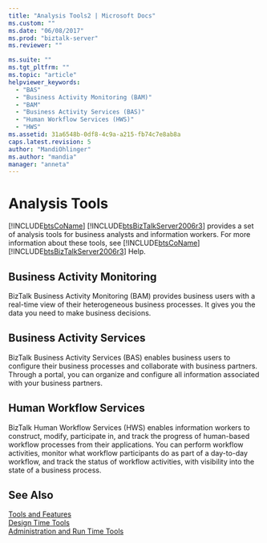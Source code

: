 ```yaml
---
title: "Analysis Tools2 | Microsoft Docs"
ms.custom: ""
ms.date: "06/08/2017"
ms.prod: "biztalk-server"
ms.reviewer: ""

ms.suite: ""
ms.tgt_pltfrm: ""
ms.topic: "article"
helpviewer_keywords: 
  - "BAS"
  - "Business Activity Monitoring (BAM)"
  - "BAM"
  - "Business Activity Services (BAS)"
  - "Human Workflow Services (HWS)"
  - "HWS"
ms.assetid: 31a6548b-0df8-4c9a-a215-fb74c7e8ab8a
caps.latest.revision: 5
author: "MandiOhlinger"
ms.author: "mandia"
manager: "anneta"
---
```

# Analysis Tools
[!INCLUDE[btsCoName](../../includes/btsconame-md.md)] [!INCLUDE[btsBizTalkServer2006r3](../../includes/btsbiztalkserver2006r3-md.md)] provides a set of analysis tools for business analysts and information workers. For more information about these tools, see [!INCLUDE[btsCoName](../../includes/btsconame-md.md)][!INCLUDE[btsBizTalkServer2006r3](../../includes/btsbiztalkserver2006r3-md.md)] Help.  
  
## Business Activity Monitoring  
 BizTalk Business Activity Monitoring (BAM) provides business users with a real-time view of their heterogeneous business processes. It gives you the data you need to make business decisions.  
  
## Business Activity Services  
 BizTalk Business Activity Services (BAS) enables business users to configure their business processes and collaborate with business partners. Through a portal, you can organize and configure all information associated with your business partners.  
  
## Human Workflow Services  
 BizTalk Human Workflow Services (HWS) enables information workers to construct, modify, participate in, and track the progress of human-based workflow processes from their applications. You can perform workflow activities, monitor what workflow participants do as part of a day-to-day workflow, and track the status of workflow activities, with visibility into the state of a business process.  
  
## See Also  
 [Tools and Features](../../adapters-and-accelerators/accelerator-hl7/tools-and-features.md)   
 [Design Time Tools](../../adapters-and-accelerators/accelerator-hl7/design-time-tools.md)   
 [Administration and Run Time Tools](../../adapters-and-accelerators/accelerator-hl7/administration-and-run-time-tools.md)